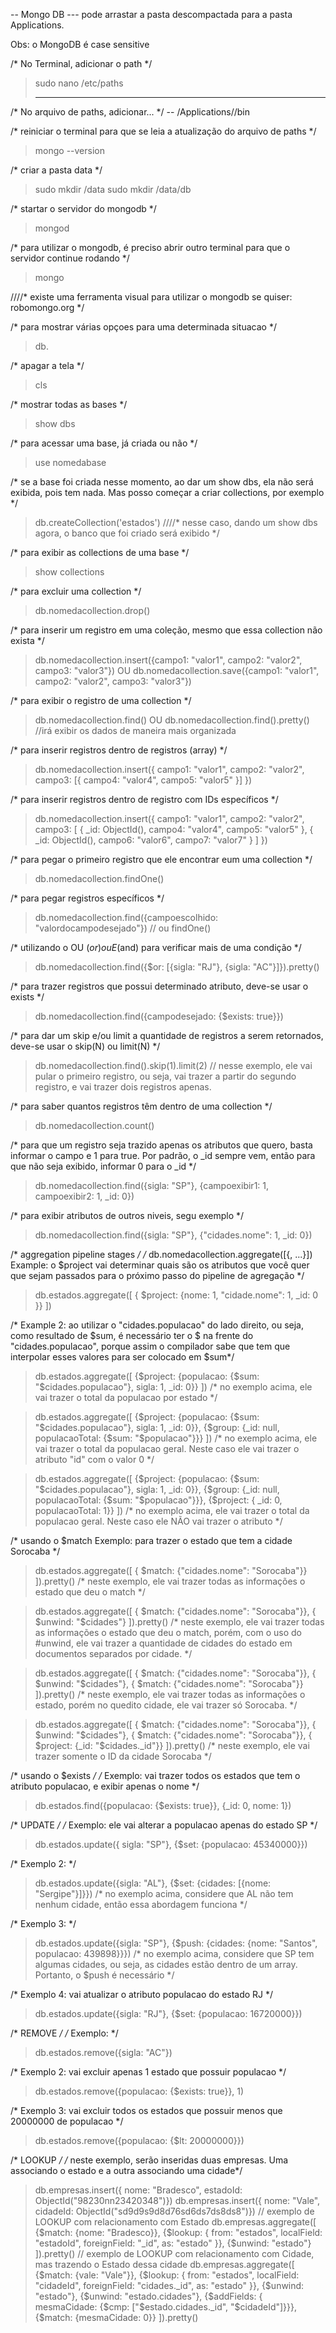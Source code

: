 -- Mongo DB
--- pode arrastar a pasta descompactada para a pasta Applications.

Obs: o MongoDB é case sensitive

/* No Terminal, adicionar o path */
> sudo nano /etc/paths
> ***

/* No arquivo de paths, adicionar... */
-- /Applications/<NomeDaPastaMongodb>/bin

/* reiniciar o terminal para que se leia a atualização do arquivo de paths */
> mongo --version

/* criar a pasta data */
> sudo mkdir /data
> sudo mkdir /data/db

/* startar o servidor do mongodb */
> mongod

/* para utilizar o mongodb, é preciso abrir outro terminal para que o servidor continue rodando */
> mongo

////* existe uma ferramenta visual para utilizar o mongodb se quiser: robomongo.org */

/* para mostrar várias opçoes para uma determinada situacao */
> db. <TAB><TAB>

/* apagar a tela */
> cls

/* mostrar todas as bases */
> show dbs

/* para acessar uma base, já criada ou não */
> use nomedabase

/* se a base foi criada nesse momento, ao dar um show dbs, ela não será exibida, pois tem nada. Mas posso começar a criar collections, por exemplo */
> db.createCollection('estados')
////* nesse caso, dando um show dbs agora, o banco que foi criado será exibido */

/* para exibir as collections de uma base */
> show collections

/* para excluir uma collection */
> db.nomedacollection.drop()

/* para inserir um registro em uma coleção, mesmo que essa collection não exista */
> db.nomedacollection.insert({campo1: "valor1", campo2: "valor2", campo3: "valor3"})
OU
> db.nomedacollection.save({campo1: "valor1", campo2: "valor2", campo3: "valor3"})

/* para exibir o registro de uma collection */
> db.nomedacollection.find()
OU
> db.nomedacollection.find().pretty()  //irá exibir os dados de maneira mais organizada

/* para inserir registros dentro de registros (array) */
> db.nomedacollection.insert({
    campo1: "valor1", 
    campo2: "valor2", 
    campo3: [{
        campo4: "valor4", 
        campo5: "valor5"
        }]
    })

/* para inserir registros dentro de registro com IDs específicos */
> db.nomedacollection.insert({
    campo1: "valor1", 
    campo2: "valor2", 
    campo3: [
        {
            _id: ObjectId(),
            campo4: "valor4", 
            campo5: "valor5"
        },
        {
            _id: ObjectId(),
            campo6: "valor6",
            campo7: "valor7"
        }
        ]
    })

/* para pegar o primeiro registro que ele encontrar eum uma collection */
> db.nomedacollection.findOne()

/* para pegar registros específicos */
> db.nomedacollection.find({campoescolhido: "valordocampodesejado"}) // ou findOne()

/* utilizando o OU ($or) ou E ($and) para verificar mais de uma condição */
> db.nomedacollection.find({$or: [{sigla: "RJ"}, {sigla: "AC"}]}).pretty()

/* para trazer registros que possui determinado atributo, deve-se usar o exists */
> db.nomedacollection.find({campodesejado: {$exists: true}})

/* para dar um skip e/ou limit a quantidade de registros a serem retornados, deve-se usar o skip(N) ou limit(N) */
> db.nomedacollection.find().skip(1).limit(2)
// nesse exemplo, ele vai pular o primeiro registro, ou seja, vai trazer a partir do segundo registro, e vai trazer dois registros apenas.

/* para saber quantos registros têm dentro de uma collection */
> db.nomedacollection.count()

/* para que um registro seja trazido apenas os atributos que quero, basta informar o campo e 1 para true. Por padrão, o _id sempre vem, então para que não seja exibido, informar 0 para o _id */
> db.nomedacollection.find({sigla: "SP"}, {campoexibir1: 1, campoexibir2: 1, _id: 0})

/* para exibir atributos de outros niveis, segu exemplo */
> db.nomedacollection.find({sigla: "SP"}, {"cidades.nome": 1, _id: 0})

/* aggregation pipeline stages */
/* db.nomedacollection.aggregate([{<stage>, ...}]) 
Example: o $project vai determinar quais são os atributos que você quer que sejam passados para o próximo passo do pipeline de agregação */
> db.estados.aggregate([
    { $project: {nome: 1, "cidade.nome": 1, _id: 0 }}
])

/* Example 2: ao utilizar o "cidades.populacao" do lado direito, ou seja, como resultado de $sum, é necessário ter o $ na frente do "cidades.populacao", porque assim o compilador sabe que tem que interpolar esses valores para ser colocado em $sum*/
> db.estados.aggregate([
    {$project: {populacao: {$sum: "$cidades.populacao"}, sigla: 1, _id: 0}}
])
/* no exemplo acima, ele vai trazer o total da populacao por estado */

> db.estados.aggregate([
    {$project: {populacao: {$sum: "$cidades.populacao"}, sigla: 1, _id: 0}},
    {$group: {_id: null, populacaoTotal: {$sum: "$populacao"}}}
])
/* no exemplo acima, ele vai trazer o total da populacao geral. Neste caso ele vai trazer o atributo "id" com o valor 0 */

> db.estados.aggregate([
    {$project: {populacao: {$sum: "$cidades.populacao"}, sigla: 1, _id: 0}},
    {$group: {_id: null, populacaoTotal: {$sum: "$populacao"}}},
    {$project: { _id: 0, populacaoTotal: 1}}
])
/* no exemplo acima, ele vai trazer o total da populacao geral. Neste caso ele NÃO vai trazer o atributo */

/* usando o $match 
Exemplo: para trazer o estado que tem a cidade Sorocaba */
> db.estados.aggregate([
    { $match: {"cidades.nome": "Sorocaba"}}
]).pretty()
/* neste exemplo, ele vai trazer todas as informações o estado que deu o match */

> db.estados.aggregate([
    { $match: {"cidades.nome": "Sorocaba"}},
    { $unwind: "$cidades"}
]).pretty()
/* neste exemplo, ele vai trazer todas as informações o estado que deu o match, porém, com o uso do #unwind, ele vai trazer a quantidade de cidades do estado em documentos separados por cidade.  */

> db.estados.aggregate([
    { $match: {"cidades.nome": "Sorocaba"}},
    { $unwind: "$cidades"},
    { $match: {"cidades.nome": "Sorocaba"}}
]).pretty()
/* neste exemplo, ele vai trazer todas as informações o estado, porém no quedito cidade, ele vai trazer só Sorocaba.  */

> db.estados.aggregate([
    { $match: {"cidades.nome": "Sorocaba"}},
    { $unwind: "$cidades"},
    { $match: {"cidades.nome": "Sorocaba"}},
    { $project: {_id: "$cidades._id"}}
]).pretty()
/* neste exemplo, ele vai trazer somente o ID da cidade Sorocaba */

/* usando o $exists */
/* Exemplo: vai trazer todos os estados que tem o atributo populacao, e exibir apenas o nome */
> db.estados.find({populacao: {$exists: true}}, {_id: 0, nome: 1})

/* UPDATE */
/* Exemplo: ele vai alterar a populacao apenas do estado SP */
> db.estados.update({ sigla: "SP"}, {$set: {populacao: 45340000}})

/* Exemplo 2: */
> db.estados.update({sigla: "AL"}, {$set: {cidades: [{nome: "Sergipe"}]}})
/* no exemplo acima, considere que AL não tem nenhum cidade, então essa abordagem funciona */

/* Exemplo 3: */
> db.estados.update({sigla: "SP"}, {$push: {cidades: {nome: "Santos", populacao: 439898}}})
/* no exemplo acima, considere que SP tem algumas cidades, ou seja, as cidades estão dentro de um array. Portanto, o $push é necessário */

/* Exemplo 4: vai atualizar o atributo populacao do estado RJ */
> db.estados.update({sigla: "RJ"}, {$set: {populacao: 16720000}})


/* REMOVE */
/* Exemplo: */
> db.estados.remove({sigla: "AC"})

/* Exemplo 2: vai excluir apenas 1 estado que possuir populacao */
> db.estados.remove({populacao: {$exists: true}}, 1)

/* Exemplo 3: vai excluir todos os estados que possuir menos que 20000000 de populacao */
> db.estados.remove({populacao: {$lt: 20000000}})

/* LOOKUP */
/* neste exemplo, serão inseridas duas empresas. Uma associando o estado e a outra associando uma cidade*/
> db.empresas.insert({ nome: "Bradesco", estadoId: ObjectId("98230nn23420348")})
> db.empresas.insert({ nome: "Vale", cidadeId: ObjectId("sd9d9s9d8d76sd6ds7ds8ds8")})
// exemplo de LOOKUP com relacionamento com Estado
> db.empresas.aggregate([
    {$match: {nome: "Bradesco}},
    {$lookup: {
        from: "estados",
        localField: "estadoId",
        foreignField: "_id",
        as: "estado"
    }},
    {$unwind: "estado"}
]).pretty()
// exemplo de LOOKUP com relacionamento com Cidade, mas trazendo o Estado dessa cidade
> db.empresas.aggregate([
    {$match: {vale: "Vale"}},
    {$lookup: {
        from: "estados",
        localField: "cidadeId",
        foreignField: "cidades._id",
        as: "estado"
    }},
    {$unwind: "estado"},
    {$unwind: "estado.cidades"},
    {$addFields: { mesmaCidade: {$cmp: ["$estado.cidades._id", "$cidadeId"]}}},
    {$match: {mesmaCidade: 0}}
]).pretty()







